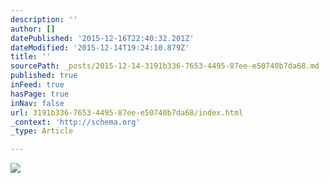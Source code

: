 ```yaml
---
description: ''
author: []
datePublished: '2015-12-16T22:40:32.201Z'
dateModified: '2015-12-14T19:24:10.879Z'
title: ''
sourcePath: _posts/2015-12-14-3191b336-7653-4495-87ee-e50740b7da68.md
published: true
inFeed: true
hasPage: true
inNav: false
url: 3191b336-7653-4495-87ee-e50740b7da68/index.html
_context: 'http://schema.org'
_type: Article

---
```

![](https://the-grid-user-content.s3-us-west-2.amazonaws.com/67a5f450-1a83-4559-a62e-abca5e3ec67a.png)
